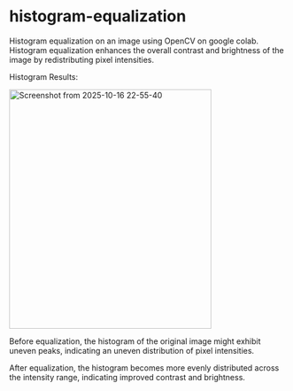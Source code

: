 # histogram-equalization
Histogram equalization on an image  using OpenCV on google colab. Histogram equalization enhances the overall contrast and brightness of the image by redistributing pixel intensities.

Histogram Results:





<img width="365" height="432" alt="Screenshot from 2025-10-16 22-55-40" src="https://github.com/user-attachments/assets/564685d6-7c28-48cd-a30f-5339f96747f9" />



Before equalization, the histogram of the original image might exhibit uneven peaks,
indicating an uneven distribution of pixel intensities.

After equalization, the histogram becomes more evenly distributed across the intensity
range, indicating improved contrast and brightness.
